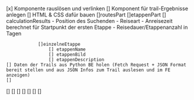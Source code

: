 [x] Komponente rauslösen und verlinken 
[] Komponent für trail-Ergebnisse anlegen
    [] HTML & CSS dafür bauen
        []routesPart
            []etappenPart 
                [] calculationResults
                    - Position des Suchenden 
                    - Reiseart
                    - Anreisezeit berechnet für Startpunkt der ersten Etappe
                    - Reisedauer/Etappenanzahl in Tagen

                []einzelneEtappe
                    [] etappenName
                    [] etappenBild
                    [] etappenDescription
    [] Daten der Trails aus Python BE holen (Fetch Request + JSON Format bereit stellen und aus JSON Infos zum Trail auslesen und im FE anzeigen)
    [] 
[]
[]
[]
[]
[]
[]
[]
